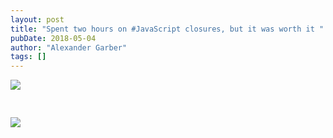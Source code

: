 ```yaml
---
layout: post
title: "Spent two hours on #JavaScript closures, but it was worth it "
pubDate: 2018-05-04
author: "Alexander Garber"
tags: []
---
```


<div xmlns="http://www.w3.org/1999/xhtml">
<a href="https://lh3.googleusercontent.com/-CNyghM80MBU/WuuehaC3FzI/AAAAAAAAaLc/pttbep5DN4ICKhgQuxbrmvWuT2-LUrPrQCHMYCw/s2560/%255BUNSET%255D" onblur="try {parent.deselectBloggerImageGracefully();} catch(e) {}"><img border="0" src="https://lh3.googleusercontent.com/-CNyghM80MBU/WuuehaC3FzI/AAAAAAAAaLc/pttbep5DN4ICKhgQuxbrmvWuT2-LUrPrQCHMYCw/s640/%255BUNSET%255D" style="display:block; margin:0px auto 10px; text-align:center;cursor:pointer; cursor:hand;"></a><br><br><a href="https://lh3.googleusercontent.com/-yJckFjhYn3c/WuuemBKpPHI/AAAAAAAAaLg/5_r1WjUiqsoMVneIl2KQr0R05wZ6JAzmQCHMYCw/s2560/%255BUNSET%255D" onblur="try {parent.deselectBloggerImageGracefully();} catch(e) {}"><img border="0" src="https://lh3.googleusercontent.com/-yJckFjhYn3c/WuuemBKpPHI/AAAAAAAAaLg/5_r1WjUiqsoMVneIl2KQr0R05wZ6JAzmQCHMYCw/s640/%255BUNSET%255D" style="display:block; margin:0px auto 10px; text-align:center;cursor:pointer; cursor:hand;"></a>
</div>
